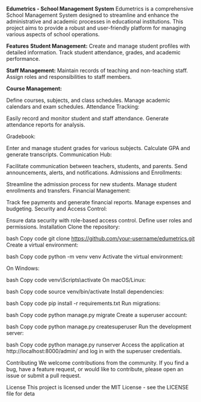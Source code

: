 **Edumetrics - School Management System**
Edumetrics is a comprehensive School Management System designed to streamline and enhance the administrative and academic processes in educational institutions. This project aims to provide a robust and user-friendly platform for managing various aspects of school operations.

**Features**
**Student Management:**
Create and manage student profiles with detailed information.
Track student attendance, grades, and academic performance.

**Staff Management:**
Maintain records of teaching and non-teaching staff.
Assign roles and responsibilities to staff members.

**Course Management:**

Define courses, subjects, and class schedules.
Manage academic calendars and exam schedules.
Attendance Tracking:

Easily record and monitor student and staff attendance.
Generate attendance reports for analysis.

Gradebook:

Enter and manage student grades for various subjects.
Calculate GPA and generate transcripts.
Communication Hub:

Facilitate communication between teachers, students, and parents.
Send announcements, alerts, and notifications.
Admissions and Enrollments:

Streamline the admission process for new students.
Manage student enrollments and transfers.
Financial Management:

Track fee payments and generate financial reports.
Manage expenses and budgeting.
Security and Access Control:

Ensure data security with role-based access control.
Define user roles and permissions.
Installation
Clone the repository:

bash
Copy code
git clone https://github.com/your-username/edumetrics.git
Create a virtual environment:

bash
Copy code
python -m venv venv
Activate the virtual environment:

On Windows:

bash
Copy code
venv\Scripts\activate
On macOS/Linux:

bash
Copy code
source venv/bin/activate
Install dependencies:

bash
Copy code
pip install -r requirements.txt
Run migrations:

bash
Copy code
python manage.py migrate
Create a superuser account:

bash
Copy code
python manage.py createsuperuser
Run the development server:

bash
Copy code
python manage.py runserver
Access the application at http://localhost:8000/admin/ and log in with the superuser credentials.

Contributing
We welcome contributions from the community. If you find a bug, have a feature request, or would like to contribute, please open an issue or submit a pull request.

License
This project is licensed under the MIT License - see the LICENSE file for deta
